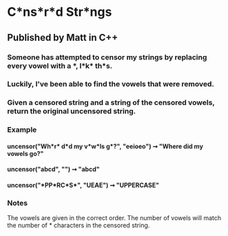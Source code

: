 # C\*ns\*r\*d Str\*ngs
## Published by Matt in C++

### Someone has attempted to censor my strings by replacing every vowel with a \*, l\*k\* th\*s. 
### Luckily, I've been able to find the vowels that were removed.

### Given a censored string and a string of the censored vowels, return the original uncensored string.

### Example

#### uncensor("Wh\*r\* d\*d my v\*w\*ls g\*?", "eeioeo") ➞ "Where did my vowels go?"

#### uncensor("abcd", "") ➞ "abcd"

#### uncensor("\*PP\*RC\*S\*", "UEAE") ➞ "UPPERCASE"
### Notes

The vowels are given in the correct order.
The number of vowels will match the number of * characters in the censored string.